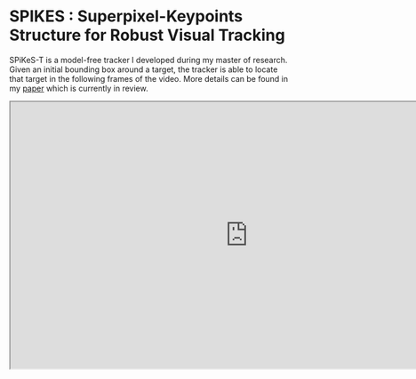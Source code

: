 # SPIKES : Superpixel-Keypoints Structure for Robust Visual Tracking

SPiKeS-T is a model-free tracker I developed during my master of research. Given an initial bounding box around a target, the tracker is able to locate that target in the following frames of the video. More details can be found in my <a href="https://arxiv.org/pdf/1610.07238v1.pdf">paper</a> which is currently in review.


<iframe width="854" height="480" src="https://www.youtube.com/embed/khUTRwaECkg"></iframe>



